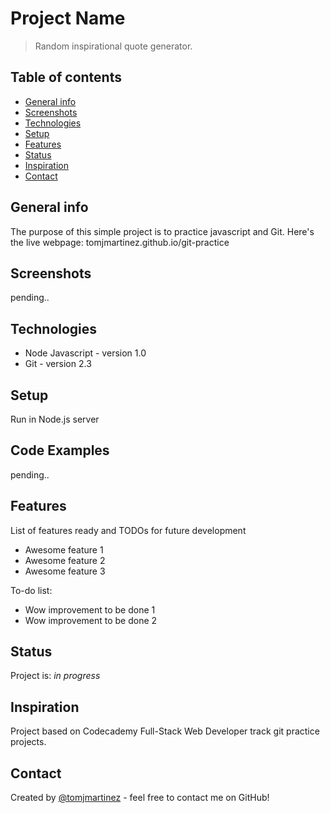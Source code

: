 # Project Name
> Random inspirational quote generator.

## Table of contents
* [General info](#general-info)
* [Screenshots](#screenshots)
* [Technologies](#technologies)
* [Setup](#setup)
* [Features](#features)
* [Status](#status)
* [Inspiration](#inspiration)
* [Contact](#contact)

## General info
The purpose of this simple project is to practice javascript and Git.
Here's the live webpage: tomjmartinez.github.io/git-practice

## Screenshots
pending..

## Technologies
* Node Javascript - version 1.0
* Git - version 2.3

## Setup
Run in Node.js server

## Code Examples
pending..

## Features
List of features ready and TODOs for future development
* Awesome feature 1
* Awesome feature 2
* Awesome feature 3

To-do list:
* Wow improvement to be done 1
* Wow improvement to be done 2

## Status
Project is: _in progress_

## Inspiration
Project based on Codecademy Full-Stack Web Developer track git practice projects.

## Contact
Created by [@tomjmartinez](https://www.github.com/tomjmartinez) - feel free to contact me on GitHub!
